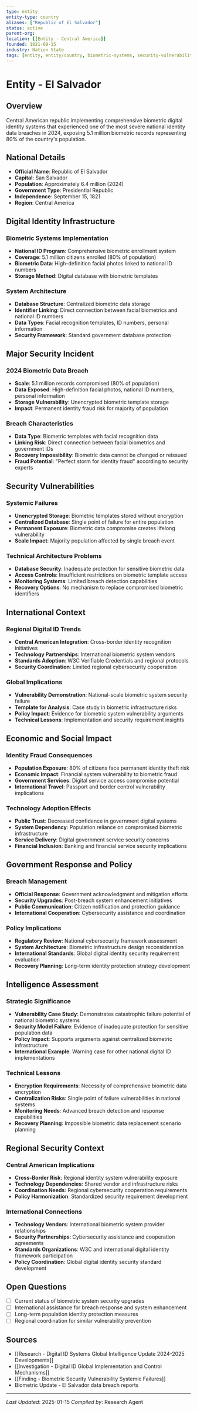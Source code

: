 ```yaml
---
type: entity
entity-type: country
aliases: ["Republic of El Salvador"]
status: active
parent-org:
location: [[Entity - Central America]]
founded: 1821-09-15
industry: Nation State
tags: [entity, entity/country, biometric-systems, security-vulnerability, data-breach]
---
```


# Entity - El Salvador

## Overview
Central American republic implementing comprehensive biometric digital identity systems that experienced one of the most severe national identity data breaches in 2024, exposing 5.1 million biometric records representing 80% of the country's population.

## National Details
- **Official Name**: Republic of El Salvador
- **Capital**: San Salvador
- **Population**: Approximately 6.4 million (2024)
- **Government Type**: Presidential Republic
- **Independence**: September 15, 1821
- **Region**: Central America

## Digital Identity Infrastructure

### Biometric Systems Implementation
- **National ID Program**: Comprehensive biometric enrollment system
- **Coverage**: 5.1 million citizens enrolled (80% of population)
- **Biometric Data**: High-definition facial photos linked to national ID numbers
- **Storage Method**: Digital database with biometric templates

### System Architecture
- **Database Structure**: Centralized biometric data storage
- **Identifier Linking**: Direct connection between facial biometrics and national ID numbers
- **Data Types**: Facial recognition templates, ID numbers, personal information
- **Security Framework**: Standard government database protection

## Major Security Incident

### 2024 Biometric Data Breach
- **Scale**: 5.1 million records compromised (80% of population)
- **Data Exposed**: High-definition facial photos, national ID numbers, personal information
- **Storage Vulnerability**: Unencrypted biometric template storage
- **Impact**: Permanent identity fraud risk for majority of population

### Breach Characteristics
- **Data Type**: Biometric templates with facial recognition data
- **Linking Risk**: Direct connection between facial biometrics and government IDs
- **Recovery Impossibility**: Biometric data cannot be changed or reissued
- **Fraud Potential**: "Perfect storm for identity fraud" according to security experts

## Security Vulnerabilities

### Systemic Failures
- **Unencrypted Storage**: Biometric templates stored without encryption
- **Centralized Database**: Single point of failure for entire population
- **Permanent Exposure**: Biometric data compromise creates lifelong vulnerability
- **Scale Impact**: Majority population affected by single breach event

### Technical Architecture Problems
- **Database Security**: Inadequate protection for sensitive biometric data
- **Access Controls**: Insufficient restrictions on biometric template access
- **Monitoring Systems**: Limited breach detection capabilities
- **Recovery Options**: No mechanism to replace compromised biometric identifiers

## International Context

### Regional Digital ID Trends
- **Central American Integration**: Cross-border identity recognition initiatives
- **Technology Partnerships**: International biometric system vendors
- **Standards Adoption**: W3C Verifiable Credentials and regional protocols
- **Security Coordination**: Limited regional cybersecurity cooperation

### Global Implications
- **Vulnerability Demonstration**: National-scale biometric system security failure
- **Template for Analysis**: Case study in biometric infrastructure risks
- **Policy Impact**: Evidence for biometric system vulnerability arguments
- **Technical Lessons**: Implementation and security requirement insights

## Economic and Social Impact

### Identity Fraud Consequences
- **Population Exposure**: 80% of citizens face permanent identity theft risk
- **Economic Impact**: Financial system vulnerability to biometric fraud
- **Government Services**: Digital service access compromise potential
- **International Travel**: Passport and border control vulnerability implications

### Technology Adoption Effects
- **Public Trust**: Decreased confidence in government digital systems
- **System Dependency**: Population reliance on compromised biometric infrastructure
- **Service Delivery**: Digital government service security concerns
- **Financial Inclusion**: Banking and financial service security implications

## Government Response and Policy

### Breach Management
- **Official Response**: Government acknowledgment and mitigation efforts
- **Security Upgrades**: Post-breach system enhancement initiatives
- **Public Communication**: Citizen notification and protection guidance
- **International Cooperation**: Cybersecurity assistance and coordination

### Policy Implications
- **Regulatory Review**: National cybersecurity framework assessment
- **System Architecture**: Biometric infrastructure design reconsideration
- **International Standards**: Global digital identity security requirement evaluation
- **Recovery Planning**: Long-term identity protection strategy development

## Intelligence Assessment

### Strategic Significance
- **Vulnerability Case Study**: Demonstrates catastrophic failure potential of national biometric systems
- **Security Model Failure**: Evidence of inadequate protection for sensitive population data
- **Policy Impact**: Supports arguments against centralized biometric infrastructure
- **International Example**: Warning case for other national digital ID implementations

### Technical Lessons
- **Encryption Requirements**: Necessity of comprehensive biometric data encryption
- **Centralization Risks**: Single point of failure vulnerabilities in national systems
- **Monitoring Needs**: Advanced breach detection and response capabilities
- **Recovery Planning**: Impossible biometric data replacement scenario planning

## Regional Security Context

### Central American Implications
- **Cross-Border Risk**: Regional identity system vulnerability exposure
- **Technology Dependencies**: Shared vendor and infrastructure risks
- **Coordination Needs**: Regional cybersecurity cooperation requirements
- **Policy Harmonization**: Standardized security requirement development

### International Connections
- **Technology Vendors**: International biometric system provider relationships
- **Security Partnerships**: Cybersecurity assistance and cooperation agreements
- **Standards Organizations**: W3C and international digital identity framework participation
- **Policy Coordination**: Global digital identity security standard development

## Open Questions
- [ ] Current status of biometric system security upgrades
- [ ] International assistance for breach response and system enhancement
- [ ] Long-term population identity protection measures
- [ ] Regional coordination for similar vulnerability prevention

## Sources
- [[Research - Digital ID Systems Global Intelligence Update 2024-2025 Developments]]
- [[Investigation - Digital ID Global Implementation and Control Mechanisms]]
- [[Finding - Biometric Security Vulnerability Systemic Failures]]
- Biometric Update - El Salvador data breach reports

---
*Last Updated*: 2025-01-15
*Compiled by*: Research Agent